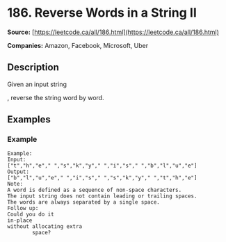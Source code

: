 # 186. Reverse Words in a String II

**Source:** [https://leetcode.ca/all/186.html](https://leetcode.ca/all/186.html)

**Companies:** Amazon, Facebook, Microsoft, Uber

## Description

Given an input string

, reverse the string word by word.

## Examples

### Example

```
Example:
Input:
["t","h","e"," ","s","k","y"," ","i","s"," ","b","l","u","e"]
Output:
["b","l","u","e"," ","i","s"," ","s","k","y"," ","t","h","e"]
Note:
A word is defined as a sequence of non-space characters.
The input string does not contain leading or trailing spaces.
The words are always separated by a single space.
Follow up:
Could you do it
in-place
without allocating extra
        space?
```

